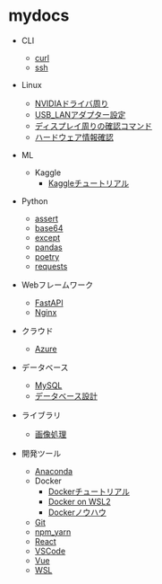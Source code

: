 # mydocs

- CLI
  - [curl](./CLI/curl/README.md)
  - [ssh](./CLI/ssh/README.md)

- Linux
  - [NVIDIAドライバ周り](./Linux/NVIDIAドライバ周り/README.md)
  - [USB_LANアダプター設定](./Linux/USB_LANアダプター設定/README.md)
  - [ディスプレイ周りの確認コマンド](./Linux/ディスプレイ周りの確認コマンド/README.md)
  - [ハードウェア情報確認](./Linux/ハードウェア情報確認/README.md)

- ML
  - Kaggle
    - [Kaggleチュートリアル](./ML/Kaggle/Kaggle.01tutorial.md)

- Python
  - [assert](./Python/assert/README.md)
  - [base64](./Python/base64/README.md)
  - [except](./Python/except/README.md)
  - [pandas](./Python/pandas/README.md)
  - [poetry](./Python/poetry/README.md)
  - [requests](./Python/requests/README.md)

- Webフレームワーク
  - [FastAPI](./Webフレームワーク/FastAPI/README.md)
  - [Nginx](./Webフレームワーク/Nginx/README.md)

- クラウド
  - [Azure](./クラウド/Azure/README.md)

- データベース
  - [MySQL](./データベース/MySQL/README.md)
  - [データベース設計](./データベース/データベース設計/README)

- ライブラリ
  - [画像処理](./ライブラリ/画像処理/README.md)

- 開発ツール
  - [Anaconda](./開発ツール/Anaconda/README.md)
  - Docker
    - [Dockerチュートリアル](./開発ツール/Docker/Docker.01tutorial.md)
    - [Docker on WSL2](./開発ツール/Docker/Docker.02WSL.md)
    - [Dockerノウハウ](./開発ツール/Docker/Docker.99knowhow.md)
  - [Git](./開発ツール/Git/README.md)
  - [npm_yarn](./開発ツール/npm_yarn/README.md)
  - [React](./開発ツール/React/README.md)
  - [VSCode](./開発ツール/VSCode/README.md)
  - [Vue](./開発ツール/Vue/README.md)
  - [WSL](./開発ツール/WSL/README.md)
